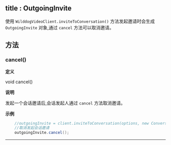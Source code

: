 title : OutgoingInvite
---

<span id="OutgoingInvite" />

使用 `WilddogVideoClient.inviteToConversation()` 方法发起邀请时会生成 `OutgoingInvite` 对象,通过 `cancel` 方法可以取消邀请。
## 方法
### cancel()



**定义**   

void cancel()

**说明**

发起一个会话邀请后,会话发起人通过 `cancel` 方法取消邀请。

**示例**

```java
	//outgoingInvite = client.inviteToConversation(options, new ConversationCallback() {//...});
	//取消发起会话邀请
	outgoingInvite.cancel();
```

****

